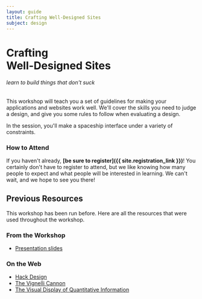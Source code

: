 ```yaml
---
layout: guide
title: Crafting Well-Designed Sites
subject: design
---
```


# Crafting <br>Well-Designed Sites

###### learn to build things that don't suck

This workshop will teach you a set of guidelines for making your applications
and websites work well. We'll cover the skills you need to judge a design, and
give you some rules to follow when evaluating a design.

In the session, you'll make a spaceship interface under a variety of constraints.


### How to Attend

If you haven't already, __[be sure to register]({{ site.registration_link }})__!
You certainly don't have to register to attend, but we like knowing how many
people to expect and what people will be interested in learning. We can't wait,
and we hope to see you there!


## Previous Resources

This workshop has been run before. Here are all the resources that were used
throughout the workshop.

### From the Workshop

- [Presentation slides](https://drive.google.com/file/d/0B0-bUe9GLbYQNXJ5ZVpoYjhMWlE/edit?usp=sharing)

### On the Web

- [Hack Design](https://hackdesign.org/)
- [The Vignelli Cannon](http://www.vignelli.com/canon.pdf)
- [The Visual Display of Quantitative Information](http://www.amazon.com/The-Visual-Display-Quantitative-Information/dp/0961392142)

